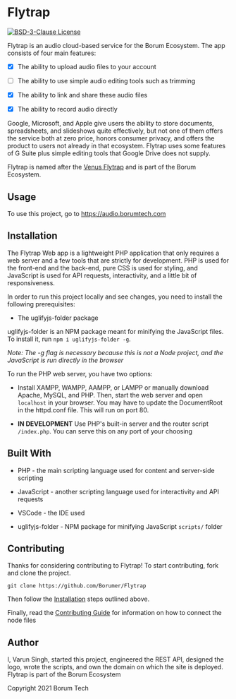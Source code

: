 # Flytrap

[![BSD-3-Clause License](https://img.shields.io/github/license/varunsingh87/Flytrap-Web?color=red)](LICENSE)

Flytrap is an audio cloud-based service for the Borum Ecosystem. The app consists of four main features:

 - [x] The ability to upload audio files to your account
 
 - [ ] The ability to use simple audio editing tools such as trimming
 
 - [x] The ability to link and share these audio files
 
 - [x] The ability to record audio directly

Google, Microsoft, and Apple give users the ability to store documents, spreadsheets, and slideshows quite effectively, but not one of them offers the service both at zero price, honors consumer privacy, and offers the product to users not already in that ecosystem. Flytrap uses some features of G Suite plus simple editing tools that Google Drive does not supply.

Flytrap is named after the [Venus Flytrap](https://en.wikipedia.org/wiki/Venus_flytrap) and is part of the Borum Ecosystem.

## Usage

To use this project, go to https://audio.borumtech.com

## Installation

The Flytrap Web app is a lightweight PHP application that only requires a web server and a few tools that are strictly for development. PHP is used for the front-end and the back-end, pure CSS is used for styling, and JavaScript is used for API requests, interactivity, and a little bit of responsiveness. 

In order to run this project locally and see changes, you need to install the following prerequisites:

- The uglifyjs-folder package

uglifyjs-folder is an NPM package meant for minifying the JavaScript files. To install it, run `npm i uglifyjs-folder -g`.

_Note: The -g flag is necessary because this is not a Node project, and the JavaScript is run directly in the browser_

To run the PHP web server, you have two options:

- Install XAMPP, WAMPP, AAMPP, or LAMPP or manually download Apache, MySQL, and PHP. Then, start the web server and open `localhost` in your browser. You may have to update the DocumentRoot in the httpd.conf file. This will run on port 80. 

- **IN DEVELOPMENT** Use PHP's built-in server and the router script `/index.php`. You can serve this on any port of your choosing

## Built With

- PHP - the main scripting language used for content and server-side scripting

- JavaScript - another scripting language used for interactivity and API requests

- VSCode - the IDE used

- uglifyjs-folder - NPM package for minifying JavaScript `scripts/` folder

## Contributing

Thanks for considering contributing to Flytrap! To start contributing, fork and clone the project.

`git clone https://github.com/Borumer/Flytrap`

Then follow the [Installation](#Installation) steps outlined above.

Finally, read the [Contributing Guide](CONTRIBUTING.md) for information on how to connect the node files

## Author

I, Varun Singh, started this project, engineered the REST API, designed the logo, wrote the scripts, and own the domain on which the site is deployed. Flytrap is part of the Borum Ecosystem

Copyright 2021 Borum Tech
